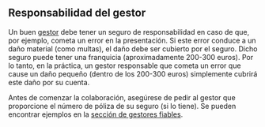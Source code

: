 ## Responsabilidad del gestor

Un buen [gestor](#gestores-de-confianza) debe tener un seguro de responsabilidad en caso de que, por ejemplo, cometa un error en la presentación.
Si este error conduce a un daño material (como multas), el daño debe ser cubierto por el seguro. Dicho seguro
puede tener una franquicia (aproximadamente 200-300 euros). Por lo tanto, en la práctica, un gestor responsable que cometa un error
que cause un daño pequeño (dentro de los 200-300 euros) simplemente cubrirá este daño por su cuenta.

Antes de comenzar la colaboración, asegúrese de pedir al gestor que proporcione el número de póliza de su seguro (si lo tiene).
Se pueden encontrar ejemplos en la [sección de gestores fiables](#gestores-de-confianza). 
